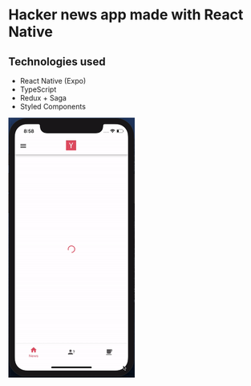 # Hacker news app made with React Native

## Technologies used

- React Native (Expo)
- TypeScript
- Redux + Saga
- Styled Components

<img style="width: 50%;" src="./assets/video.gif" />
